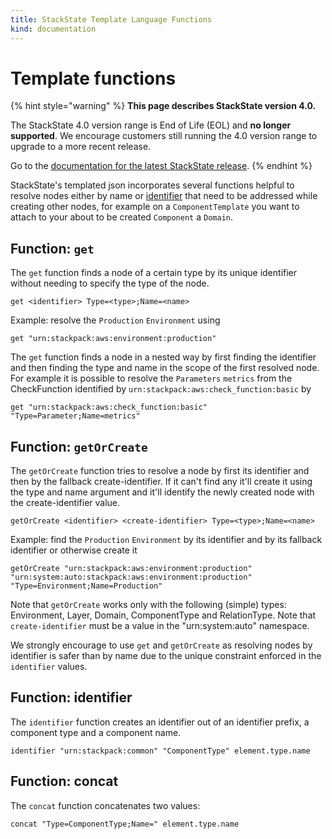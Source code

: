 ```yaml
---
title: StackState Template Language Functions
kind: documentation
---
```


# Template functions


{% hint style="warning" %}
**This page describes StackState version 4.0.**

The StackState 4.0 version range is End of Life (EOL) and **no longer supported**. We encourage customers still running the 4.0 version range to upgrade to a more recent release.

Go to the [documentation for the latest StackState release](https://docs.stackstate.com/).
{% endhint %}

StackState's templated json incorporates several functions helpful to resolve nodes either by name or [identifier](../../configure/identifiers.md) that need to be addressed while creating other nodes, for example on a `ComponentTemplate` you want to attach to your about to be created `Component` a `Domain`.

## Function: `get`

The `get` function finds a node of a certain type by its unique identifier without needing to specify the type of the node.

```text
get <identifier> Type=<type>;Name=<name>
```

Example: resolve the `Production` `Environment` using

```text
get "urn:stackpack:aws:environment:production"
```

The `get` function finds a node in a nested way by first finding the identifier and then finding the type and name in the scope of the first resolved node. For example it is possible to resolve the `Parameters` `metrics` from the CheckFunction identified by `urn:stackpack:aws:check_function:basic` by

```text
get "urn:stackpack:aws:check_function:basic" "Type=Parameter;Name=metrics"
```

## Function: `getOrCreate`

The `getOrCreate` function tries to resolve a node by first its identifier and then by the fallback create-identifier. If it can't find any it'll create it using the type and name argument and it'll identify the newly created node with the create-identifier value.

```text
getOrCreate <identifier> <create-identifier> Type=<type>;Name=<name>
```

Example: find the `Production` `Environment` by its identifier and by its fallback identifier or otherwise create it

```text
getOrCreate "urn:stackpack:aws:environment:production" "urn:system:auto:stackpack:aws:environment:production" "Type=Environment;Name=Production"
```

Note that `getOrCreate` works only with the following \(simple\) types: Environment, Layer, Domain, ComponentType and RelationType. Note that `create-identifier` must be a value in the "urn:system:auto" namespace.

We strongly encourage to use `get` and `getOrCreate` as resolving nodes by identifier is safer than by name due to the unique constraint enforced in the `identifier` values.

## Function: identifier

The `identifier` function creates an identifier out of an identifier prefix, a component type and a component name.

```text
identifier "urn:stackpack:common" "ComponentType" element.type.name
```

## Function: concat

The `concat` function concatenates two values:

```text
concat "Type=ComponentType;Name=" element.type.name
```

